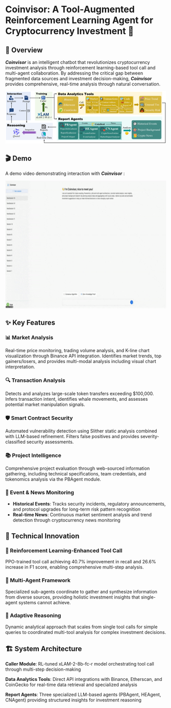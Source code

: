 # Coinvisor: A Tool-Augmented Reinforcement Learning Agent for Cryptocurrency Investment 🚀

## 📌 Overview

***Coinvisor*** is an intelligent chatbot that revolutionizes cryptocurrency investment analysis through reinforcement learning-based tool call and multi-agent collaboration. By addressing the critical gap between fragmented data sources and investment decision-making, ***Coinvisor*** provides comprehensive, real-time analysis through natural conversation.

![Overview](./resource/overview.png)

## 🎬 Demo

A demo video demonstrating interaction with ***Coinvisor*** : 

<img src="./resource/demo.gif" alt="demo" width="600" height="400">


## ✨ Key Features

### 📊 Market Analysis
Real-time price monitoring, trading volume analysis, and K-line chart visualization through Binance API integration. Identifies market trends, top gainers/losers, and provides multi-modal analysis including visual chart interpretation.

### 🔍 Transaction Analysis
Detects and analyzes large-scale token transfers exceeding $100,000. Infers transaction intent, identifies whale movements, and assesses potential market manipulation signals.

### 🛡️ Smart Contract Security
Automated vulnerability detection using Slither static analysis combined with LLM-based refinement. Filters false positives and provides severity-classified security assessments.

### 📚 Project Intelligence
Comprehensive project evaluation through web-sourced information gathering, including technical specifications, team credentials, and tokenomics analysis via the PBAgent module.

### 📰 Event & News Monitoring
- **Historical Events**: Tracks security incidents, regulatory announcements, and protocol upgrades for long-term risk pattern recognition
- **Real-time News**: Continuous market sentiment analysis and trend detection through cryptocurrency news monitoring

## 🔧 Technical Innovation

### 🎯 Reinforcement Learning-Enhanced Tool Call
PPO-trained tool call achieving 40.7% improvement in recall and 26.6% increase in F1 score, enabling comprehensive multi-step analysis.

### 🤖 Multi-Agent Framework
Specialized sub-agents coordinate to gather and synthesize information from diverse sources, providing holistic investment insights that single-agent systems cannot achieve.

### 🧠 Adaptive Reasoning
Dynamic analytical approach that scales from single tool calls for simple queries to coordinated multi-tool analysis for complex investment decisions.

## 🏗️ System Architecture

**Caller Module**: RL-tuned xLAM-2-8b-fc-r model orchestrating tool call through multi-step decision-making

**Data Analytics Tools**: Direct API integrations with Binance, Etherscan, and CoinGecko for real-time data retrieval and specialized analysis

**Report Agents**: Three specialized LLM-based agents (PBAgent, HEAgent, CNAgent) providing structured insights for investment reasoning